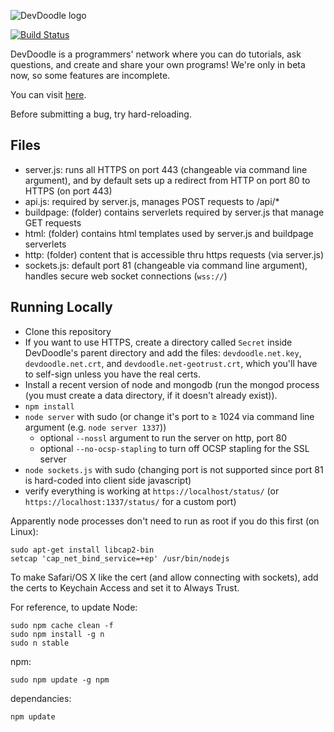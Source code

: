 ![DevDoodle logo](http://devdoodle.net/a/logo1.svg)

[![Build Status](https://magnum.travis-ci.com/bjb568/DevDoodle.svg?token=dq95p9xxkoyhFzWyxURh&branch=master)](https://magnum.travis-ci.com/bjb568/DevDoodle)

DevDoodle is a programmers' network where you can do tutorials, ask questions, and create and share your own programs! We're only in beta now, so some features are incomplete.

You can visit [here](http://devdoodle.net).

Before submitting a bug, try hard-reloading.

## Files

- server.js: runs all HTTPS on port 443 (changeable via command line argument), and by default sets up a redirect from HTTP on port 80 to HTTPS (on port 443)
- api.js: required by server.js, manages POST requests to /api/*
- buildpage: (folder) contains serverlets required by server.js that manage GET requests
- html: (folder) contains html templates used by server.js and buildpage serverlets
- http: (folder) content that is accessible thru https requests (via server.js)
- sockets.js: default port 81 (changeable via command line argument), handles secure web socket connections (`wss://`)

## Running Locally

- Clone this repository
- If you want to use HTTPS, create a directory called `Secret` inside DevDoodle's parent directory and add the files: `devdoodle.net.key`, `devdoodle.net.crt`, and `devdoodle.net-geotrust.crt`, which you'll have to self-sign unless you have the real certs.
- Install a recent version of node and mongodb (run the mongod process (you must create a data directory, if it doesn't already exist)).
- `npm install`
- `node server` with sudo (or change it's port to ≥ 1024 via command line argument (e.g. `node server 1337`))
    - optional `--nossl` argument to run the server on http, port 80
    - optional `--no-ocsp-stapling` to turn off OCSP stapling for the SSL server
- `node sockets.js` with sudo (changing port is not supported since port 81 is hard-coded into client side javascript)
- verify everything is working at `https://localhost/status/` (or `https://localhost:1337/status/` for a custom port)

Apparently node processes don't need to run as root if you do this first (on Linux):

	sudo apt-get install libcap2-bin
	setcap 'cap_net_bind_service=+ep' /usr/bin/nodejs

To make Safari/OS X like the cert (and allow connecting with sockets), add the certs to Keychain Access and set it to Always Trust.

For reference, to update Node:

    sudo npm cache clean -f
    sudo npm install -g n
    sudo n stable

npm:

    sudo npm update -g npm

dependancies:

    npm update